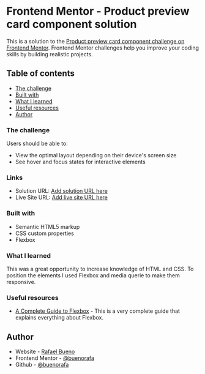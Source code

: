 # Frontend Mentor - Product preview card component solution

This is a solution to the [Product preview card component challenge on Frontend Mentor](https://www.frontendmentor.io/challenges/product-preview-card-component-GO7UmttRfa). Frontend Mentor challenges help you improve your coding skills by building realistic projects. 

## Table of contents

- [The challenge](#the-challenge)
- [Built with](#built-with)
- [What I learned](#what-i-learned)
- [Useful resources](#useful-resources)
- [Author](#author)

### The challenge

Users should be able to:

- View the optimal layout depending on their device's screen size
- See hover and focus states for interactive elements

### Links

- Solution URL: [Add solution URL here](https://your-solution-url.com)
- Live Site URL: [Add live site URL here](https://your-live-site-url.com)


### Built with

- Semantic HTML5 markup
- CSS custom properties
- Flexbox

### What I learned

This was a great opportunity to increase knowledge of HTML and CSS.
To position the elements I used Flexbox and media querie to make them responsive.

### Useful resources

- [A Complete Guide to Flexbox](https://css-tricks.com/snippets/css/a-guide-to-flexbox/) - This is a very complete guide that explains everything about Flexbox.

## Author

- Website - [Rafael Bueno](https://rafaelbueno.vercel.app/)
- Frontend Mentor - [@buenorafa](https://www.frontendmentor.io/profile/buenorafa)
- Github - [@buenorafa](https://github.com/buenorafa)

